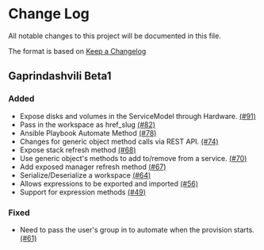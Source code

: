 # Change Log

All notable changes to this project will be documented in this file.

The format is based on [Keep a Changelog](http://keepachangelog.com/en/1.0.0/)


## Gaprindashvili Beta1

### Added
- Expose disks and volumes in the ServiceModel through Hardware. [(#91)](https://github.com/ManageIQ/manageiq-automation_engine/pull/91)
- Pass in the workspace as href_slug [(#82)](https://github.com/ManageIQ/manageiq-automation_engine/pull/82)
- Ansible Playbook Automate Method [(#78)](https://github.com/ManageIQ/manageiq-automation_engine/pull/78)
- Changes for generic object method calls via REST API. [(#74)](https://github.com/ManageIQ/manageiq-automation_engine/pull/74)
- Expose stack refresh method [(#68)](https://github.com/ManageIQ/manageiq-automation_engine/pull/68)
- Use generic object's methods to add to/remove from a service. [(#70)](https://github.com/ManageIQ/manageiq-automation_engine/pull/70)
- Add exposed manager refresh method [(#67)](https://github.com/ManageIQ/manageiq-automation_engine/pull/67)
- Serialize/Deserialize a workspace [(#64)](https://github.com/ManageIQ/manageiq-automation_engine/pull/64)
- Allows expressions to be exported and imported [(#56)](https://github.com/ManageIQ/manageiq-automation_engine/pull/56)
- Support for expression methods [(#49)](https://github.com/ManageIQ/manageiq-automation_engine/pull/49)

### Fixed
- Need to pass the user's group in to automate when the provision starts. [(#61)](https://github.com/ManageIQ/manageiq-automation_engine/pull/61)
